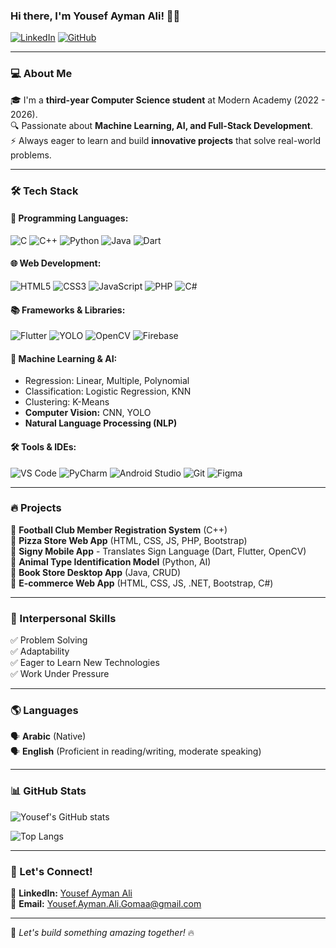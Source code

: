 ### Hi there, I'm Yousef Ayman Ali! 👋🚀

[![LinkedIn](https://img.shields.io/badge/LinkedIn-Yousef%20Ayman%20Ali-blue?style=flat-square&logo=linkedin)](https://www.linkedin.com/in/yousef-ayman-ali/)
[![GitHub](https://img.shields.io/badge/GitHub-YousefAymanAli-black?style=flat-square&logo=github)](https://github.com/YousefAymanAli)

---

### 💻 About Me  
🎓 I'm a **third-year Computer Science student** at Modern Academy (2022 - 2026).  
🔍 Passionate about **Machine Learning, AI, and Full-Stack Development**.  
⚡ Always eager to learn and build **innovative projects** that solve real-world problems.  

---

### 🛠️ Tech Stack
#### 🚀 Programming Languages:
![C](https://img.shields.io/badge/-C-A8B9CC?style=flat-square&logo=c&logoColor=black)
![C++](https://img.shields.io/badge/-C++-00599C?style=flat-square&logo=c%2B%2B&logoColor=white)
![Python](https://img.shields.io/badge/-Python-3776AB?style=flat-square&logo=python&logoColor=white)
![Java](https://img.shields.io/badge/-Java-ED8B00?style=flat-square&logo=java&logoColor=white)
![Dart](https://img.shields.io/badge/-Dart-0175C2?style=flat-square&logo=dart&logoColor=white)

#### 🌐 Web Development:
![HTML5](https://img.shields.io/badge/-HTML5-E34F26?style=flat-square&logo=html5&logoColor=white)
![CSS3](https://img.shields.io/badge/-CSS3-1572B6?style=flat-square&logo=css3)
![JavaScript](https://img.shields.io/badge/-JavaScript-F7DF1E?style=flat-square&logo=javascript&logoColor=black)
![PHP](https://img.shields.io/badge/-PHP-777BB4?style=flat-square&logo=php&logoColor=white)
![C#](https://img.shields.io/badge/-C%23-239120?style=flat-square&logo=c-sharp&logoColor=white)

#### 📚 Frameworks & Libraries:
![Flutter](https://img.shields.io/badge/-Flutter-02569B?style=flat-square&logo=flutter&logoColor=white)
![YOLO](https://img.shields.io/badge/-YOLOv8-00FFFF?style=flat-square&logo=yolo&logoColor=black)
![OpenCV](https://img.shields.io/badge/-OpenCV-5C3EE8?style=flat-square&logo=opencv&logoColor=white)
![Firebase](https://img.shields.io/badge/-Firebase-FFCA28?style=flat-square&logo=firebase&logoColor=black)

#### 🤖 Machine Learning & AI:
- Regression: Linear, Multiple, Polynomial
- Classification: Logistic Regression, KNN
- Clustering: K-Means
- **Computer Vision:** CNN, YOLO
- **Natural Language Processing (NLP)**

#### 🛠️ Tools & IDEs:
![VS Code](https://img.shields.io/badge/-VS%20Code-007ACC?style=flat-square&logo=visual-studio-code)
![PyCharm](https://img.shields.io/badge/-PyCharm-000000?style=flat-square&logo=pycharm&logoColor=white)
![Android Studio](https://img.shields.io/badge/-Android%20Studio-3DDC84?style=flat-square&logo=android-studio&logoColor=black)
![Git](https://img.shields.io/badge/-Git-F05032?style=flat-square&logo=git&logoColor=white)
![Figma](https://img.shields.io/badge/-Figma-F24E1E?style=flat-square&logo=figma&logoColor=white)

---

### 🔥 Projects
🚀 **Football Club Member Registration System** (C++)  
🍕 **Pizza Store Web App** (HTML, CSS, JS, PHP, Bootstrap)  
🧏 **Signy Mobile App** - Translates Sign Language (Dart, Flutter, OpenCV)  
🐾 **Animal Type Identification Model** (Python, AI)  
📖 **Book Store Desktop App** (Java, CRUD)  
🛒 **E-commerce Web App** (HTML, CSS, JS, .NET, Bootstrap, C#)  

---

### 🎯 Interpersonal Skills
✅ Problem Solving  
✅ Adaptability  
✅ Eager to Learn New Technologies  
✅ Work Under Pressure  

---

### 🌎 Languages
🗣️ **Arabic** (Native)  
🗣️ **English** (Proficient in reading/writing, moderate speaking)  

---

### 📊 GitHub Stats
![Yousef's GitHub stats](https://github-readme-stats.vercel.app/api?username=YousefAyman125&show_icons=true&theme=radical&count_private=true)  

![Top Langs](https://github-readme-stats.vercel.app/api/top-langs/?username=YousefAyman125&layout=compact&theme=tokyonight&count_private=true)

---


### 🤝 Let's Connect!
💼 **LinkedIn:** [Yousef Ayman Ali](https://www.linkedin.com/in/yousef-ayman-ali/)  
📧 **Email:** Yousef.Ayman.Ali.Gomaa@gmail.com  

---

🚀 *Let's build something amazing together!* 🔥
